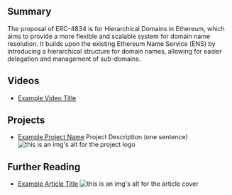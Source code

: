 ## Summary

The proposal of ERC-4834 is for Hierarchical Domains in Ethereum, which aims to provide a more flexible and scalable system for domain name resolution. It builds upon the existing Ethereum Name Service (ENS) by introducing a hierarchical structure for domain names, allowing for easier delegation and management of sub-domains.

## Videos

- [Example Video Title](https://www.youtube.com/watch?v=TDGq4aeevgY)

## Projects

- [Example Project Name](https://xxxx.xxx/xxxxx) Project Description (one sentence) ![this is an img's alt for the project logo](https://xxxx.xxx/project-logo.xxx)

## Further Reading

- [Example Article Title](https://xxxx.xxx/xxxxx) ![this is an img's alt for the article cover](https://xxxx.xxx/article-cover.xxx)
